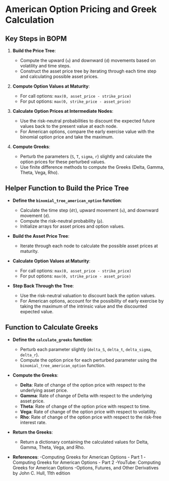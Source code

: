 # American Option Pricing and Greek Calculation 

## Key Steps in BOPM

1. **Build the Price Tree**:
    - Compute the upward (`u`) and downward (`d`) movements based on volatility and time steps.
    - Construct the asset price tree by iterating through each time step and calculating possible asset prices.

2. **Compute Option Values at Maturity**:
    - For call options: `max(0, asset_price - strike_price)`
    - For put options: `max(0, strike_price - asset_price)`

3. **Calculate Option Prices at Intermediate Nodes**:
    - Use the risk-neutral probabilities to discount the expected future values back to the present value at each node.
    - For American options, compare the early exercise value with the binomial option price and take the maximum.

4. **Compute Greeks**:
    - Perturb the parameters (`S`, `T`, `sigma`, `r`) slightly and calculate the option prices for these perturbed values.
    - Use finite difference methods to compute the Greeks (Delta, Gamma, Theta, Vega, Rho).

## Helper Function to Build the Price Tree

- **Define the `binomial_tree_american_option` function**:
    - Calculate the time step (`dt`), upward movement (`u`), and downward movement (`d`).
    - Compute the risk-neutral probability (`p`).
    - Initialize arrays for asset prices and option values.

- **Build the Asset Price Tree**:
    - Iterate through each node to calculate the possible asset prices at maturity.

- **Calculate Option Values at Maturity**:
    - For call options: `max(0, asset_price - strike_price)`
    - For put options: `max(0, strike_price - asset_price)`

- **Step Back Through the Tree**:
    - Use the risk-neutral valuation to discount back the option values.
    - For American options, account for the possibility of early exercise by taking the maximum of the intrinsic value and the discounted expected value.

## Function to Calculate Greeks

- **Define the `calculate_greeks` function**:
    - Perturb each parameter slightly (`delta_S`, `delta_t`, `delta_sigma`, `delta_r`).
    - Compute the option price for each perturbed parameter using the `binomial_tree_american_option` function.

- **Compute the Greeks**:
    - **Delta**: Rate of change of the option price with respect to the underlying asset price.
    - **Gamma**: Rate of change of Delta with respect to the underlying asset price.
    - **Theta**: Rate of change of the option price with respect to time.
    - **Vega**: Rate of change of the option price with respect to volatility.
    - **Rho**: Rate of change of the option price with respect to the risk-free interest rate.

- **Return the Greeks**:
    - Return a dictionary containing the calculated values for Delta, Gamma, Theta, Vega, and Rho.
- **References**:
 -Computing Greeks for American Options - Part 1
 -Computing Greeks for American Options - Part 2
 -YouTube: Computing Greeks for American Options
-Options, Futures, and Other Derivatives by John C. Hull, 11th edition
